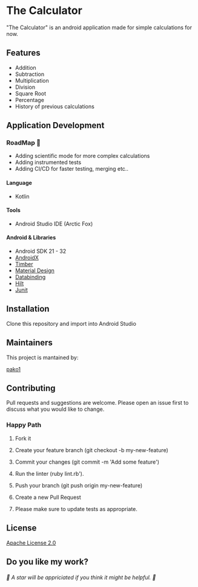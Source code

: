 # The Calculator

"The Calculator" is an android application made for simple calculations for now.

## Features
- Addition
- Subtraction
- Multiplication
- Division
- Square Root
- Percentage
- History of previous calculations


## Application Development

### RoadMap :calendar:
- Adding scientific mode for more complex calculations
- Adding instrumented tests
- Adding CI/CD for faster testing, merging etc..

#### Language

- Kotlin

#### Tools

- Android Studio IDE (Arctic Fox)


#### Android & Libraries
- Android SDK 21 - 32
- [AndroidX](https://developer.android.com/jetpack/androidx)
- [Timber](https://github.com/JakeWharton/timber)
- [Material Design](https://github.com/material-components/material-components-android)
- [Databinding](https://developer.android.com/topic/libraries/data-binding)
- [Hilt](https://developer.android.com/training/dependency-injection/hilt-android)
- [Junit](https://developer.android.com/training/testing/unit-testing/local-unit-tests)


## Installation

Clone this repository and import into Android Studio


## Maintainers

This project is mantained by:

[pako1](https://github.com/pako1)

## Contributing

Pull requests and suggestions are welcome. Please open an issue first to discuss what you would like to change.

### Happy Path

1. Fork it

2. Create your feature branch (git checkout -b my-new-feature)

3. Commit your changes (git commit -m 'Add some feature')

4. Run the linter (ruby lint.rb').

5. Push your branch (git push origin my-new-feature)

6. Create a new Pull Request

7. Please make sure to update tests as appropriate.


## License

[Apache License 2.0](LICENSE.md)


## Do you like my work?

###### :star2: A star will be appriciated if you think it might be helpful. :star2: